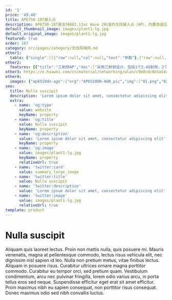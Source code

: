 ```yaml
---
id: '1'
price: '49.40'
title: AP6750-10T接入点
description: AP6750-10T是支持802.11ac Wave 2标准的无线接入点（AP），内置自适应阵列天线，采用三射频设计；其中2.4GHz频段支持2×2 MIMO和2条空间流；5GHz频段两个射频，一个5GHz射频支持2×2 MIMO和2条空间流，另外一个5GHz射频支持4×4 MIMO和4条空间流，适合部署在普教电子教室、商超等人流密集场所。
default_thumbnail_image: images/plant1-lg.jpg
default_original_image: images/plant1-lg.jpg
featured: true
order: 107
category: src/pages/category/无线局域网.md
other1: 
  table: {"single":[[{"row":null,"col":null,"text":"参数"},{"row":null,"col":null,"text":"AP6750-10T"}],[{"row":null,"col":null,"text":"尺寸（长×宽×高）"},{"row":null,"col":null,"text":"220mm×220mm×47mm"}],[{"row":null,"col":null,"text":"电源输入"},{"row":null,"col":null,"text":"DC：12V±10%\nPoE供电：满足802.3at以太网供电标准"}],[{"row":null,"col":null,"text":"最大功耗"},{"row":null,"col":null,"text":"19.3W（不含USB）\n说明：实际最大功耗遵照不同国家和地区法规而有所不同。"}],[{"row":null,"col":null,"text":"最大用户数"},{"row":null,"col":null,"text":"≤768\n说明：使用环境不同实际用户数存在差异。"}],[{"row":null,"col":null,"text":"最大发射功率"},{"row":null,"col":null,"text":"2.4GHz: 23dBm（组合功率）\n5GHz-0: 24dBm（组合功率）\n5GHz-1: 27dBm（组合功率）\n说明：实际发射功率遵照不同国家和地区法规而有所不同。"}],[{"row":null,"col":null,"text":"工作温度"},{"row":null,"col":null,"text":" -10℃ ～+50℃"}],[{"row":null,"col":null,"text":"天线类型"},{"row":null,"col":null,"text":"自适应阵列天线"}],[{"row":null,"col":null,"text":"MIMO:空间流"},{"row":null,"col":null,"text":"2.4GHz: 2×2:2，5GHz-0: 2×2:2，5GHz-1: 4×4:4"}],[{"row":null,"col":null,"text":"无线协议"},{"row":null,"col":null,"text":"802.11a/b/g/n/ac/ac wave2"}],[{"row":null,"col":null,"text":"最高速率"},{"row":null,"col":null,"text":"3Gbps"}]]}
other2:
  features: [{"title":"三射频AP","dec":["采用三射频设计，包括1个2.4G射频，2个5G射频，并发用户提升50%"]},{"title":"自适应阵列天线技术","dec":["对终端进行精准覆盖，降低干扰，提升信号质量，信号随用户而动"]},{"title":"云管理","dec":["可通过华为云管理平台对AP设备及业务进行管理和运维，节省网络运维成本；"]}]
other3: https://e.huawei.com/cn/material/networking/wlan/c9b0cdc8e5a14ceca7592120dc886908
other4:
  images: {"ap6510dn-agn":{"org":"AP6510DN-AGN_pic","img":["01.png","02.png","03.png","04.png","05.png","06.png","07.png","08.png","09.png","10.png","11.png","12.png","13.png","14.png","15.png"]}}
seo:
  title: Nulla suscipit
  description: 'Lorem ipsum dolor sit amet, consectetur adipiscing elit'
  extra:
    - name: 'og:type'
      value: website
      keyName: property
    - name: 'og:title'
      value: Nulla suscipit
      keyName: property
    - name: 'og:description'
      value: 'Lorem ipsum dolor sit amet, consectetur adipiscing elit'
      keyName: property
    - name: 'og:image'
      value: images/plant1-lg.jpg
      keyName: property
      relativeUrl: true
    - name: 'twitter:card'
      value: summary_large_image
    - name: 'twitter:title'
      value: Nulla suscipit
    - name: 'twitter:description'
      value: 'Lorem ipsum dolor sit amet, consectetur adipiscing elit'
    - name: 'twitter:image'
      value: images/plant1-lg.jpg
      relativeUrl: true
template: product
---
```


# Nulla suscipit

Aliquam quis laoreet lectus. Proin non mattis nulla, quis posuere mi. Mauris venenatis, magna at pellentesque commodo, lectus risus vehicula elit, nec dignissim nisl sapien id leo. Nulla non pretium metus, vitae finibus lectus. Aliquam in posuere risus. Curabitur ultrices ornare magna porttitor commodo. Curabitur eu tempor orci, sed pretium quam. Vestibulum condimentum, arcu nec pulvinar fringilla, lorem odio varius arcu, in porta tellus eros sed neque. Suspendisse efficitur eget erat sit amet efficitur. Proin maximus nibh eu sapien consequat, non porttitor risus consequat. Donec maximus odio sed nibh convallis luctus.
